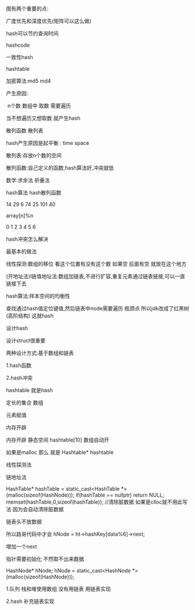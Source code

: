 图有两个重要的点:

广度优先和深度优先(矩阵可以这么做)



hash可以节约查询时间

hashcode

一致性hash

hashtable

加密算法:md5 md4

产生原因:

​	n个数  数组中   取数  需要遍历

当不想遍历又想取数  就产生hash



散列函数  散列表   



hash产生原因是起平衡  : time  space



散列表:存放n个数的空间

散列函数:自己定义的函数,hash算法好,冲突就低



数学:求余法 折叠法

hash算法  hash散列函数



14  29  6  74  25  101  40

array[n]%n

0   1   2   3   4   5  6

hash冲突怎么解决    

最基本的做法

线性探测:数组的移位  看这个位置有没有这个数 如果空 后面有空 就放在这个地方

(开地址法)l链值地址法:数组加链表,不进行扩容,重复元素通过链表链接,可以一直链接下去



hash算法:样本空间的均衡性

查找通过hash值定位键值,然后链表中node需要遍历 瓶颈点  所以jdk改成了红黑树(高阶结构)  这就hash



设计hash

设计struct很重要

两种设计方式:基于数组和链表

1.hash函数

2.hash冲突



hashtable 就是hash



定长的集合  数组 



元素赋值

内存开辟

内存开辟   静态空间    hashtable[10]   数组自动开

如果是malloc 那么  就是 Hashtable*  hashtable



线性探测法           

链地址法





HashTable* hashTable = static_cast<HashTable *>(malloc(sizeof(HashNode)));
    if(hashTable == nullptr)
        return NULL;
    memset(hashTable,0,sizeof(hashTable));     //清除脏数据  如果是clloc就不用此写法 因为会自动清除脏数据



链表头不放数据

所以路哥代码中才会  hNode = ht->hashKey[data%6]->next;

增加一个next





指针需要初始化 不然取不出来数据

 HashNode* hNode;
 hNode = static_cast<HashNode *>(malloc(sizeof(HashNode)));





1.队列    栈和堆使用数组 没有用链表 用链表实现

2.hash 补充链表实现